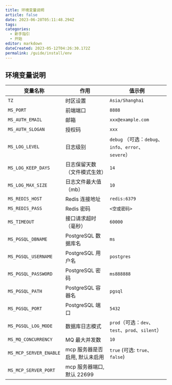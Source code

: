 ```yaml
---
title: 环境变量说明
article: false
date: 2023-06-28T05:11:48.294Z
tags:
categories:
  - 新手指引
  - 开始
editor: markdown
dateCreated: 2023-05-12T04:26:30.172Z
permalink: /guide/install/env
---
```


## 环境变量说明

| 变量名称                   | 作用                  | 值示例                                          |
|------------------------|---------------------|----------------------------------------------|
| `TZ`                   | 时区设置                | `Asia/Shanghai`                              |
| `MS_PORT`              | 前端端口                | `8888`                                       |
| `MS_AUTH_EMAIL`        | 邮箱                  | `xxx@example.com`                            |
| `MS_AUTH_SLOGAN`       | 授权码                 | `xxx`                                        |
| `MS_LOG_LEVEL`         | 日志级别                | `debug` （可选：`debug`、`info`、`error`、`severe`） |
| `MS_LOG_KEEP_DAYS`     | 日志保留天数（文件模式生效）      | `14`                                         |
| `MS_LOG_MAX_SIZE`      | 日志文件最大值（mb）         | `10`                                         |
| `MS_REDIS_HOST`        | Redis 连接地址          | `redis:6379`                                 |
| `MS_REDIS_PASS`        | Redis 密码            | `<空或密码>`                                     |
| `MS_TIMEOUT`           | 接口请求超时（毫秒）          | `60000`                                      |
| `MS_PGSQL_DBNAME`      | PostgreSQL 数据库名     | `ms`                                         |
| `MS_PGSQL_USERNAME`    | PostgreSQL 用户名      | `postgres`                                   |
| `MS_PGSQL_PASSWORD`    | PostgreSQL 密码       | `ms888888`                                   |
| `MS_PGSQL_PATH`        | PostgreSQL 容器名      | `pgsql`                                      |
| `MS_PGSQL_PORT`        | PostgreSQL 端口       | `5432`                                       |
| `MS_PGSQL_LOG_MODE`    | 数据库日志模式             | `prod`（可选：`dev`、`test`、`prod`、`silent`）      |
| `MS_MQ_CONCURRENCY`    | MQ 最大并发数            | `10`                                         |
| `MS_MCP_SERVER_ENABLE` | mcp 服务器是否启用, 默认未启用  | `true` (可选: `true`、`false`)                  |
| `MS_MCP_SERVER_PORT`   | mcp 服务器端口, 默认 22699 |                                              |
